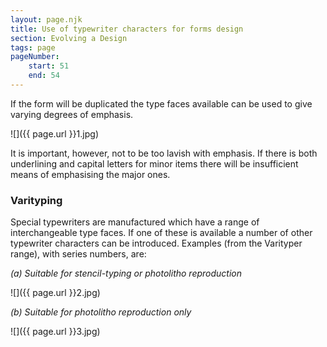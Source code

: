 ```yaml
---
layout: page.njk
title: Use of typewriter characters for forms design
section: Evolving a Design
tags: page
pageNumber:
    start: 51
    end: 54
---
```


If the form will be duplicated the type faces available can be used to give varying degrees of emphasis.

![]({{ page.url }}1.jpg)

It is important, however, not to be too lavish with emphasis. If there is both underlining and capital letters for minor items there will be insufficient means of emphasising the major ones.

### Varityping

Special typewriters are manufactured which have a range of interchangeable type faces. If one of these is available a number of other typewriter characters can be introduced. Examples (from the Varityper range), with series numbers, are:

*(a) Suitable for stencil-typing or photolitho reproduction*

![]({{ page.url }}2.jpg)

*(b) Suitable for photolitho reproduction only*

![]({{ page.url }}3.jpg)

